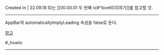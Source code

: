 Created in | 22.09.18
ID는 [[00.00.01 두 번째 뇌#^bce603|여기]]를 참고할 것.

---

AppBar의 automaticallyImplyLeading 속성을 false로 둔다.

[참고](https://sokkung.tistory.com/191)

#_howto 

---
